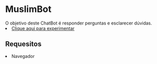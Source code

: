 <h1>MuslimBot</h1>
O objetivo deste ChatBot é responder perguntas e esclarecer dúvidas.
 
<li><a href="https://replit.com/@LuanNutels/MuslimBot/">Clique aqui para experimentar</a></li>

<h2> Requesitos </h2>
<li>Navegador</li>
